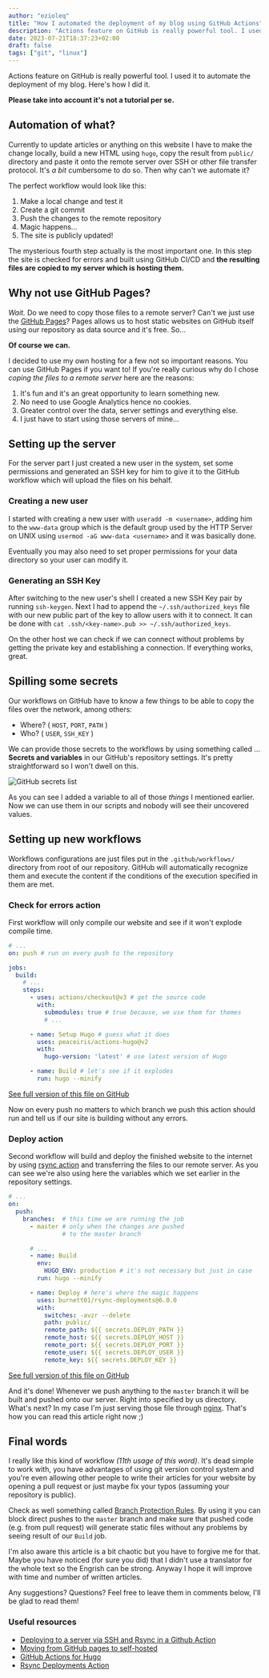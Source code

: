 ```yaml
---
author: "ezioleq"
title: "How I automated the deployment of my blog using GitHub Actions"
description: "Actions feature on GitHub is really powerful tool. I used it to automate the deployment of my blog. Here's how I did it."
date: 2023-07-21T18:37:23+02:00
draft: false
tags: ["git", "linux"]
---
```

Actions feature on GitHub is really powerful tool. I used it to automate the deployment of my blog. Here's how I did it.
<!--more-->

**Please take into account it's not a tutorial per se.**

## Automation of what?

Currently to update articles or anything on this website I have to make the change locally, build a new HTML using `hugo`, copy the result from `public/` directory and paste it onto the remote server over SSH or other file transfer protocol. It's *a bit* cumbersome to do so. Then why can't we automate it?

The perfect workflow would look like this:
1. Make a local change and test it
2. Create a git commit
3. Push the changes to the remote repository
4. Magic happens...
5. The site is publicly updated!

The mysterious fourth step actually is the most important one. In this step the site is checked for errors and built using GitHub CI/CD and **the resulting files are copied to my server which is hosting them.**

## Why not use GitHub Pages?

*Wait.* Do we need to copy those files to a remote server? Can't we just use the [GitHub Pages](https://pages.github.com/)?
Pages allows us to host static websites on GitHub itself using our repository as data source and it's free. So...

**Of course we can.**

I decided to use my own hosting for a few not so important reasons. You can use GitHub Pages if you want to!
If you're really curious why do I chose *coping the files to a remote server* here are the reasons:

1. It's fun and it's an great opportunity to learn something new.
2. No need to use Google Analytics hence no cookies.
3. Greater control over the data, server settings and everything else.
4. I just have to start using those servers of mine...

## Setting up the server

For the server part I just created a new user in the system, set some permissions and generated an SSH key for him to give it to the GitHub workflow which will upload the files on his behalf.

### Creating a new user

I started with creating a new user with `useradd -m <username>`, adding him to the `www-data` group which is the default group used by the HTTP Server on UNIX using `usermod -aG www-data <username>` and it was basically done.

Eventually you may also need to set proper permissions for your data directory so your user can modify it.

### Generating an SSH Key

After switching to the new user's shell I created a new SSH Key pair by running `ssh-keygen`. Next I had to append the `~/.ssh/authorized_keys` file with our new public part of the key to allow users with it to connect. It can be done with `cat .ssh/<key-name>.pub >> ~/.ssh/authorized_keys`.

On the other host we can check if we can connect without problems by getting the private key and establishing a connection. If everything works, great.

## Spilling some secrets

Our workflows on GitHub have to know a few things to be able to copy the files over the network, among others:
- Where? ( `HOST`, `PORT`, `PATH` )
- Who? ( `USER`, `SSH_KEY` )

We can provide those secrets to the workflows by using something called ... **Secrets and variables** in our GitHub's repository settings.
It's pretty straightforward so I won't dwell on this.

![GitHub secrets list](/blog-automation-github/github-secrets.png)

As you can see I added a variable to all of those *things* I mentioned earlier. Now we can use them in our scripts and nobody will see their uncovered values.

## Setting up new workflows

Workflows configurations are just files put in the `.github/workflows/` directory from root of our repository. GitHub will automatically recognize them and execute the content if the conditions of the execution specified in them are met.

### Check for errors action

First workflow will only compile our website and see if it won't explode compile time.

```yml
# ...
on: push # run on every push to the repository

jobs:
  build:
    # ...
    steps:
      - uses: actions/checkout@v3 # get the source code
        with:
          submodules: true # true because, we use them for themes
          # ...

      - name: Setup Hugo # guess what it does
        uses: peaceiris/actions-hugo@v2
        with:
          hugo-version: 'latest' # use latest version of Hugo

      - name: Build # let's see if it explodes
        run: hugo --minify
```

[See full version of this file on GitHub](https://github.com/ezioleq/ezioleq-blog/blob/105ec0fb6434350f16a5798f7d543fc03ff7214c/.github/workflows/build.yml)

Now on every push no matters to which branch we push this action should run and tell us if our site is building without any errors.

### Deploy action

Second workflow will build and deploy the finished website to the internet by using [rsync action](https://github.com/marketplace/actions/rsync-deployments-action) and transferring the files to our remote server.
As you can see we're also using here the variables which we set earlier in the repository settings.

```yml
# ...
on:
  push:
    branches:  # this time we are running the job
      - master # only when the changes are pushed
               # to the master branch

      # ...
      - name: Build
        env:
          HUGO_ENV: production # it's not necessary but just in case
        run: hugo --minify

      - name: Deploy # here's where the magic happens
        uses: burnett01/rsync-deployments@6.0.0
        with:
          switches: -avzr --delete
          path: public/
          remote_path: ${{ secrets.DEPLOY_PATH }}
          remote_host: ${{ secrets.DEPLOY_HOST }}
          remote_port: ${{ secrets.DEPLOY_PORT }}
          remote_user: ${{ secrets.DEPLOY_USER }}
          remote_key: ${{ secrets.DEPLOY_KEY }}
```

[See full version of this file on GitHub](https://github.com/ezioleq/ezioleq-blog/blob/105ec0fb6434350f16a5798f7d543fc03ff7214c/.github/workflows/deploy.yml)

And it's done! Whenever we push anything to the `master` branch it will be built and pushed onto our server. Right into specified by us directory. What's next? In my case I'm just serving those file through [nginx](https://www.nginx.com/). That's how you can read this article right now ;)

## Final words

I really like this kind of workflow *(11th usage of this word)*. It's dead simple to work with, you have advantages of using git version control system and you're even allowing other people to write their articles for your website by opening a pull request or just maybe fix your typos (assuming your repository is public).

Check as well something called [Branch Protection Rules](https://docs.github.com/en/repositories/configuring-branches-and-merges-in-your-repository/managing-protected-branches/managing-a-branch-protection-rule).
By using it you can block direct pushes to the `master` branch and make sure that pushed code (e.g. from pull request) will generate static files without any problems by seeing result of our `Build` job.

I'm also aware this article is a bit chaotic but you have to forgive me for that. Maybe you have noticed (for sure you did) that I didn't use a translator for the whole text so the Engrish can be strong.
Anyway I hope it will improve with time and number of written articles.

Any suggestions? Questions? Feel free to leave them in comments below, I'll be glad to read them!

### Useful resources

- [Deploying to a server via SSH and Rsync in a Github Action](https://zellwk.com/blog/github-actions-deploy/)
- [Moving from GitHub pages to self-hosted](https://belief-driven-design.com/moving-from-github-pages-to-self-hosted-ab1231fb7fa/)
- [GitHub Actions for Hugo](https://github.com/peaceiris/actions-hugo)
- [Rsync Deployments Action](https://github.com/marketplace/actions/rsync-deployments-action)
